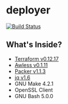 # deployer

[![Build Status](https://travis-ci.org/royge/deployer.svg?branch=master)](https://travis-ci.org/royge/deployer)

## What's Inside?

* [Terraform v0.12.17](https://www.terraform.io/)
* [Awless v0.1.11](https://github.com/wallix/awless/)
* [Packer v1.1.3](https://www.packer.io/)
* [jq v1.6](https://stedolan.github.io/jq/)
* GNU Make 4.2.1
* OpenSSL Client
* GNU Bash 5.0.0
